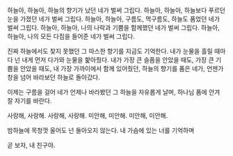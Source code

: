 하늘아, 하늘아, 하늘의 향기가 났던 네가 벌써 그립다.
하늘아, 하늘아, 하늘보다 푸르던 눈을 가졌던 네가 벌써 그립다.
하늘아, 하늘아, 구름도, 먹구름도, 하늘도 품었던 네가 벌써 그립다.
하늘아, 하늘아, 나의 나락과 기쁨을 함께했던 네가 벌써 그립다.
하늘아, 하늘아, 나의 모든 다짐을 들어준 네가 벌써 그립다.

진짜 하늘에서도 찾지 못했던 그 따스한 향기를 지금도 기억한다.
내가 눈물을 흘릴 때마다 넌 내게 먼저 다가와 눈물을 핥아줬다.
내가 가장 큰 슬픔을 안았을 때도, 가장 큰 기쁨을 안았을 때도,
내 가장 가까이에서 함께 있어줬던, 하늘의 향기를 품은 네가,
언젠가 창을 넘어 바라보던 하늘로 돌아갔다.

이제는 구름을 걸어 네가 언제나 바라봤던 그 하늘을
자유롭게 날며, 하나님 품에 안겨 잘 자기를 바란다.

사랑해, 사랑해. 사랑해, 사랑해.
미안해, 미안해. 미안해, 미안해.

밤하늘에 목청껏 울어도 넌 돌아오지 않는다.
내 가슴에 있는 너를 기억하며 

곧 보자, 내 친구야.
